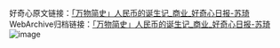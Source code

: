 好奇心原文链接：[「万物简史」人民币的诞生记_商业_好奇心日报-苏琦 ](https://www.qdaily.com/articles/10218.html)
WebArchive归档链接：[「万物简史」人民币的诞生记_商业_好奇心日报-苏琦 ](http://web.archive.org/web/20160609020502/http://www.qdaily.com:80/articles/10218.html)
![image](http://ww3.sinaimg.cn/large/007d5XDply1g3vvmbyga6j30u03kshdt)